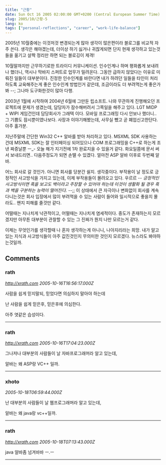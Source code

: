 ```yaml
---
title: "근황"
date: Sun Oct 16 2005 02:00:00 GMT+0200 (Central European Summer Time)
slug: 2005/10/근황-5
lang: ko
tags: ["personal-reflections", "career", "work-life-balance"]
---
```


2005년 10월중에는 이것저것 변경되는게 많아 생각이 많은편이라
블로그를 비교적 자주 쓴다. 생각은 해야겠는데, 더이상 하기 싫거나 귀찮게되면
단지 현재 생각하고 있는것들을 옮기고 살짝 정리만 하면 되는 블로깅이 제격!

10월말까지만 근무하기로한 트라이디 커뮤니케이션. 
인수인계나 하며 평화롭게 보내려나 했더니, 역시나 
막바지 스퍼트로 업무가 밀려온다. 그동안 급하지 않았다는 이유로 미뤄진
일들이 대부분이다. 진정한 인수인계를 바란다면 내가 하려던 일들을 
타인이 처리하도록 교육해주는게 좋은 인수인계 방법인거 같은데,
조금이라도 더 부려먹는게 좋은가봐 --; 그나마 도구화한것이 많아 다행.

2003년 1월에 시작하여 2004년 6월에 그만둔 립소프트.
나와 무관하게 진행해오던 프로젝트에 문제가 생겼는데, 담당자가 잠수해버려서
그쪽일을 해주고 있다. LGT MIDP + WIPI 게임건인데 담당회사가 그래텍 이다.
모바일 프로그래밍 다시 안보나 했더니.. 그 기쁨도 잠시뿐이였나보다.
사장과 이야기해봤는데, 사무실 뺐고 곧 폐업신고한단다. 아주 홀가분.

지난주말에 간단한 Win32 C++ 알바를 받아 처리하고 있다. 
MSXML SDK 사용하는건데 MSXML SDK는 잘 인터페이싱 되어있으나 
COM 프로그래밍을 C++로 하는게 조낸 짜증날뿐 ㅡ_- 오늘 해가 지기전에 
1차 완료지을 수 있을거 같다. 화요일쯤에 문서 써서 보내드리면.. 
다음주정도가 되면 손땔 수 있겠다. 
얼마전 ASP 알바 이후로 두번째 알바.

어느 회사로 갈 것인가. 아니면 회사를 당분간 쉴지. 생각중이다.
부작용이 날 정도로 긍정적인 사고방식을 가지고 있는데, 이제 부작용들이 몰려오고 있다. 우르르 -_- 긍정적인 사고방식이면 흑을 보고도 백이라고 주장할 수 있어야 하는데 이것이 생활화 될 경우 흑과 백을 구분하는 능력이 떨어진다. -_-;;
이 상태에서 큰 자극이나 변화없이 회사를 계속 다니는것은 회사 입장에서 많이 부려먹을 수 있는 사람이 들어와 일시적으로 좋을지 몰라도.. 왠지 피해를 줄것만 같다.

어떨때는 지나치게 낙관적이고, 어떨때는 지나치게 염세적이다. 중도가 존재하는지 모르겠지만 아무튼 대부분이 관찰할 수 있는 그 진짜가 뭔지 나만 모르는거 같다.

이제는 무엇인가를 생각할때 나 혼자 생각하는게 아니니, 나아지리라는 희망. 
내가 알고 있는 지식과 사고방식들이 아주 값진것인지 무의미한 것인지 모르겠다.
뉴스라도 봐야하는것일까.

## Comments

### rath
*http://xrath.com*
*2005-10-16T16:56:17.000Z*

사람을 쉽게 믿지말되, 믿었다면 의심하지 말아야 하는데

난 사람을 쉽게 믿은후, 믿은후에 의심한다.

아주 엿같은 습성이다.

---

### rath
*http://xrath.com*
*2005-10-16T17:04:23.000Z*

그나저나 대부분의 사람들이 날 자바프로그래머라 알고 있는데, 

알바는 왜 ASP랑 VC++ 일까.

---

### xhoto
*2005-10-18T06:59:44.000Z*

난 대부분의 사람들이 날 웹프로그래머라 알고 있는데,

알바는 왜 java랑 vc++일까.

---

### rath
*http://xrath.com*
*2005-10-18T07:13:43.000Z*

java 알바좀 넘겨바바 ㅡ.ㅡ

---
